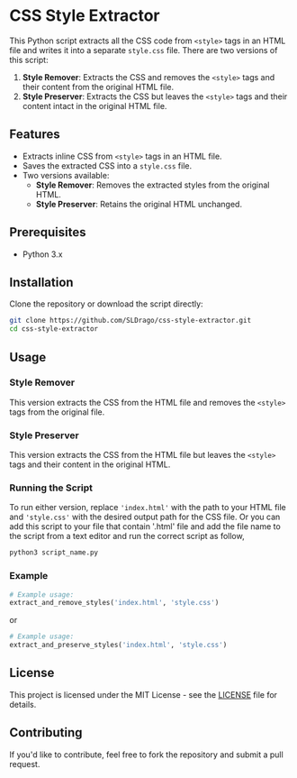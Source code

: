 # CSS Style Extractor

This Python script extracts all the CSS code from `<style>` tags in an HTML file and writes it into a separate `style.css` file. There are two versions of this script:

1. **Style Remover**: Extracts the CSS and removes the `<style>` tags and their content from the original HTML file.
2. **Style Preserver**: Extracts the CSS but leaves the `<style>` tags and their content intact in the original HTML file.

## Features

- Extracts inline CSS from `<style>` tags in an HTML file.
- Saves the extracted CSS into a `style.css` file.
- Two versions available:
  - **Style Remover**: Removes the extracted styles from the original HTML.
  - **Style Preserver**: Retains the original HTML unchanged.

## Prerequisites

- Python 3.x

## Installation

Clone the repository or download the script directly:

```bash
git clone https://github.com/SLDrago/css-style-extractor.git
cd css-style-extractor
```

## Usage

### Style Remover

This version extracts the CSS from the HTML file and removes the `<style>` tags from the original file.

### Style Preserver

This version extracts the CSS from the HTML file but leaves the `<style>` tags and their content in the original HTML.

### Running the Script

To run either version, replace `'index.html'` with the path to your HTML file and `'style.css'` with the desired output path for the CSS file.
Or you can add this script to your file that contain '.html' file and add the file name to the script from a text editor and run the correct script as follow,

```bash
python3 script_name.py
```

### Example

```python
# Example usage:
extract_and_remove_styles('index.html', 'style.css')
```

or

```python
# Example usage:
extract_and_preserve_styles('index.html', 'style.css')
```

## License

This project is licensed under the MIT License - see the [LICENSE](LICENSE) file for details.

## Contributing

If you'd like to contribute, feel free to fork the repository and submit a pull request.
